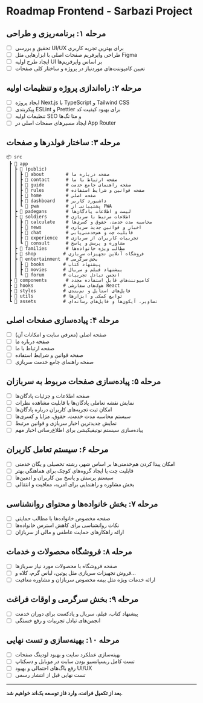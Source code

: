 # Roadmap Frontend - Sarbazi Project

## مرحله ۱: برنامه‌ریزی و طراحی
- [ ] تحقیق و بررسی UI/UX برای بهترین تجربه کاربری
- [ ] طراحی وایرفریم صفحات اصلی با ابزارهایی مثل Figma
- [ ] ایجاد طرح اولیه UI بر اساس وایرفریم‌ها
- [ ] تعیین کامپوننت‌های موردنیاز در پروژه و ساختار کلی صفحات

## مرحله ۲: راه‌اندازی پروژه و تنظیمات اولیه
- [ ] ایجاد پروژه Next.js با TypeScript و Tailwind CSS
- [ ] پیکربندی ESLint و Prettier برای بهبود کیفیت کد
- [ ] تنظیمات اولیه SEO و متا تگ‌ها
- [ ] ایجاد مسیرهای صفحات اصلی در App Router

## مرحله ۳: ساختار فولدرها و صفحات

```
📦 src
 ┣ 📂 app
 ┃ ┣ 📂 (public)
 ┃ ┃ ┣ 📂 about        # صفحه درباره ما
 ┃ ┃ ┣ 📂 contact      # صفحه ارتباط با ما
 ┃ ┃ ┣ 📂 guide        # صفحه راهنمای جامع خدمت
 ┃ ┃ ┣ 📂 rules        # صفحه قوانین و شرایط استفاده
 ┃ ┃ ┣ 📂 home         # صفحه اصلی
 ┃ ┃ ┣ 📂 dashboard    # داشبورد کاربر
 ┃ ┃ ┗ 📂 pwa          # پشتیبانی از PWA
 ┃ ┣ 📂 padegans       # لیست و اطلاعات پادگان‌ها
 ┃ ┣ 📂 soldiers       # اطلاعات مرتبط با سربازی
 ┃ ┃ ┣ 📂 calculate    # محاسبه مدت خدمت، حقوق و کسری‌ها
 ┃ ┃ ┣ 📂 news         # اخبار و قوانین جدید سربازی
 ┃ ┃ ┣ 📂 chat         # قابلیت چت و هم‌خدمتی‌یابی
 ┃ ┃ ┣ 📂 experience   # تجربیات کاربران از سربازی
 ┃ ┃ ┗ 📂 consult      # مشاوره و پرسش و پاسخ
 ┃ ┣ 📂 families       # مطالب ویژه خانواده‌ها
 ┃ ┣ 📂 shop          # فروشگاه آنلاین تجهیزات سربازی
 ┃ ┣ 📂 entertainment  # بخش سرگرمی
 ┃ ┃ ┣ 📂 books       # پیشنهاد کتاب
 ┃ ┃ ┣ 📂 movies      # پیشنهاد فیلم و سریال
 ┃ ┃ ┗ 📂 forum       # انجمن تبادل تجربیات
 ┣ 📂 components       # کامپوننت‌های قابل استفاده مجدد
 ┣ 📂 hooks           # هوک‌های سفارشی React
 ┣ 📂 styles          # فایل‌های استایل و تم‌بندی
 ┣ 📂 utils           # توابع کمکی و ابزارها
 ┗ 📂 assets          # تصاویر، آیکون‌ها و فایل‌های رسانه‌ای
```

## مرحله ۴: پیاده‌سازی صفحات اصلی
- [ ] صفحه اصلی (معرفی سایت و امکانات آن)
- [ ] صفحه درباره ما
- [ ] صفحه ارتباط با ما
- [ ] صفحه قوانین و شرایط استفاده
- [ ] صفحه راهنمای جامع خدمت سربازی

## مرحله ۵: پیاده‌سازی صفحات مربوط به سربازان
- [ ] صفحه اطلاعات و جزئیات پادگان‌ها
- [ ] نمایش نقشه تعاملی پادگان‌ها با قابلیت مشاهده نظرات
- [ ] امکان ثبت تجربه‌های کاربران درباره پادگان‌ها
- [ ] سیستم محاسبه مدت خدمت، حقوق، مزایا و کسری‌ها
- [ ] نمایش جدیدترین اخبار سربازی و قوانین مرتبط
- [ ] پیاده‌سازی سیستم نوتیفیکیشن برای اطلاع‌رسانی اخبار مهم

## مرحله ۶: سیستم تعامل کاربران
- [ ] امکان پیدا کردن هم‌خدمتی‌ها بر اساس شهر، رشته تحصیلی و یگان خدمتی
- [ ] قابلیت چت یا ایجاد گروه‌های کوچک برای هماهنگی بهتر
- [ ] سیستم پرسش و پاسخ بین کاربران و ادمین‌ها
- [ ] بخش مشاوره و راهنمایی برای امریه، معافیت و انتقالی

## مرحله ۷: بخش خانواده‌ها و محتوای روانشناسی
- [ ] صفحه مخصوص خانواده‌ها با مطالب حمایتی
- [ ] نکات روانشناسی برای کاهش استرس خانواده‌ها
- [ ] ارائه راهکارهای حمایت عاطفی و مالی از سربازان

## مرحله ۸: فروشگاه محصولات و خدمات
- [ ] صفحه فروشگاه با محصولات مورد نیاز سربازها
- [ ] فروش تجهیزات سربازی مثل پوتین، لباس گرم، کلاه و...
- [ ] ارائه خدمات ویژه مثل بیمه مخصوص سربازان و مشاوره معافیت

## مرحله ۹: بخش سرگرمی و اوقات فراغت
- [ ] پیشنهاد کتاب، فیلم، سریال و پادکست برای دوران خدمت
- [ ] انجمن‌های تبادل تجربیات و رفع خستگی

## مرحله ۱۰: بهینه‌سازی و تست نهایی
- [ ] بهینه‌سازی عملکرد سایت و بهبود لودینگ صفحات
- [ ] تست کامل ریسپانسیو بودن سایت در موبایل و دسکتاپ
- [ ] رفع باگ‌های احتمالی و بهبود UI/UX
- [ ] تست نهایی قبل از انتشار رسمی

---
**بعد از تکمیل فرانت، وارد فاز توسعه بک‌اند خواهیم شد.**
